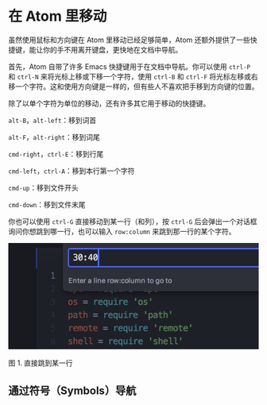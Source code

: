 # 在 Atom 里移动

虽然使用鼠标和方向键在 Atom 里移动已经足够简单，Atom 还额外提供了一些快捷键，能让你的手不用离开键盘，更快地在文档中导航。

首先，Atom 自带了许多 Emacs 快捷键用于在文档中导航。你可以使用 `ctrl-P` 和 `ctrl-N` 来将光标上移或下移一个字符，使用 `ctrl-B` 和 `ctrl-F` 将光标左移或右移一个字符。这和使用方向键是一样的，但有些人不喜欢把手移到方向键的位置。

除了以单个字符为单位的移动，还有许多其它用于移动的快捷键。

`alt-B`，`alt-left`：移到词首

`alt-F`，`alt-right`：移到词尾

`cmd-right`，`ctrl-E`：移到行尾

`cmd-left`，`ctrl-A`：移到本行第一个字符

`cmd-up`：移到文件开头

`cmd-down`：移到文件末尾

你也可以使用 `ctrl-G` 直接移动到某一行（和列），按 `ctrl-G` 后会弹出一个对话框询问你想跳到哪一行，也可以输入 `row:column` 来跳到那一行的某个字符。

![Go directly to a line](./images/goto.png)

图 1. 直接跳到某一行

## 通过符号（Symbols）导航
